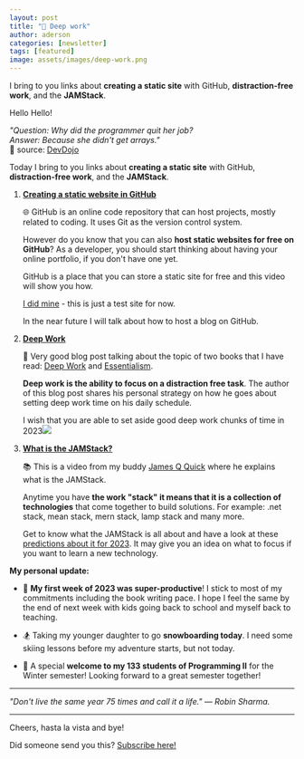```yaml
---
layout: post
title: "🤯 Deep work"
author: aderson
categories: [newsletter]
tags: [featured]
image: assets/images/deep-work.png
---
```


I bring to you links about **creating a static site** with GitHub, **distraction-free work**, and the **JAMStack**.

Hello Hello!

_"Question: Why did the programmer quit her job?  
Answer: Because she didn't get arrays."_  
🤣 source: [DevDojo](https://devdojo.com/devdojo/10-awesome-programming-jokes)

Today I bring to you links about **creating a static site** with GitHub, **distraction-free work**, and the **JAMStack**.

1.  [**Creating a static website in GitHub**](https://www.youtube.com/watch?v=QyFcl_Fba-k)

    🌐 GitHub is an online code repository that can host projects, mostly related to coding. It uses Git as the version control system.

    However do you know that you can also **host static websites for free on GitHub**? As a developer, you should start thinking about having your online portfolio, if you don't have one yet.

    GitHub is a place that you can store a static site for free and this video will show you how.

    [I did mine](https://adersonoliveira.com/) - this is just a test site for now.

    In the near future I will talk about how to host a blog on GitHub.

2.  [**Deep Work**](https://jorzel.hashnode.dev/deep-work-essentialism-in-asynchronous-culture)

    🤯 Very good blog post talking about the topic of two books that I have read: [Deep Work](https://www.amazon.ca/Deep-Work-Focused-Success-Distracted/dp/1455586692) and [Essentialism](https://www.amazon.ca/Essentialism-Disciplined-Pursuit-Greg-McKeown/dp/0804137404).

    **Deep work is the ability to focus on a distraction free task**. The author of this blog post shares his personal strategy on how he goes about setting deep work time on his daily schedule.

    I wish that you are able to set aside good deep work chunks of time in 2023![  
](https://martinfowler.com/tags/domain%20driven%20design.html].￼)

3.  [**What is the JAMStack?**](https://www.youtube.com/watch?v=ySJGjo3_EX4)

    📚 This is a video from my buddy [James Q Quick](https://solocoder.com/podcast/james-q-quick-a-social-developer-advocate) where he explains what is the JAMStack.

    Anytime you have **the work "stack" it means that it is a collection of technologies** that come together to build solutions. For example: .net stack, mean stack, mern stack, lamp stack and many more.

    Get to know what the JAMStack is all about and have a look at these [predictions about it for 2023](https://www.netlify.com/blog/jamstack-trend-predictions-2023/). It may give you an idea on what to focus if you want to learn a new technology.

**My personal update:**

- 💪 **My first week of 2023 was super-productive**! I stick to most of my commitments including the book writing pace. I hope I feel the same by the end of next week with kids going back to school and myself back to teaching.

- 🏂 Taking my younger daughter to go **snowboarding today**. I need some skiing lessons before my adventure starts, but not today.

- 🙌 A special **welcome to my 133 students of Programming II** for the Winter semester! Looking forward to a great semester together!

---

_"Don't live the same year 75 times and call it a life." — Robin Sharma._

---

Cheers, hasta la vista and bye!

Did someone send you this? [Subscribe here!](https://buttondown.email/solocoder?tag=forward)
